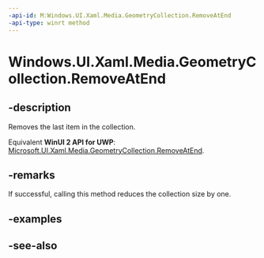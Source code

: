 ```yaml
---
-api-id: M:Windows.UI.Xaml.Media.GeometryCollection.RemoveAtEnd
-api-type: winrt method
---
```


<!-- Method syntax
public void RemoveAtEnd()
-->

# Windows.UI.Xaml.Media.GeometryCollection.RemoveAtEnd

## -description
Removes the last item in the collection.

Equivalent **WinUI 2 API for UWP**: [Microsoft.UI.Xaml.Media.GeometryCollection.RemoveAtEnd](/windows/winui/api/microsoft.ui.xaml.media.geometrycollection.removeatend).

## -remarks
If successful, calling this method reduces the collection size by one.

## -examples

## -see-also
